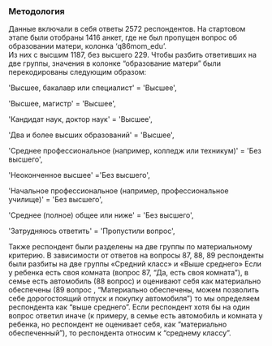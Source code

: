 ### Методология

Данные включали в себя ответы 2572 респондентов. На стартовом этапе были отобраны 1416
 анкет, где не был пропущен вопрос 
об образовании матери, колонка ‘q86mom_edu’.  
Из них с высшим 1187, без высшего 229. 
Чтобы разбить ответивших на две группы, значения в колонке 
“образование матери” были перекодированы  следующим образом:

'Высшее, бакалавр или специалист' = 'Высшее',

'Высшее, магистр' = 'Высшее',

'Кандидат наук, доктор наук' =  'Высшее',

'Два и более высших образований' = 'Высшее',

'Среднее профессиональное (например, колледж или техникум)' = 'Без высшего',

'Неоконченное высшее' ='Без высшего',

'Начальное профессиональное (например, профессиональное училище)' = 'Без высшего',

'Среднее (полное) общее или ниже' =  'Без высшего',

'Затрудняюсь ответить' =  'Пропустили вопрос',  

 
Также респондент были разделены на две группы по материальному критерию.
В зависимости от ответов на вопросы 87, 88, 89 респонденты были разбиты на 
две группы «Средний класс» и «Выше среднего»
Если у ребенка есть своя комната (вопрос 87, “Да, есть своя комната”), 
в семье есть автомобиль (88 вопрос) и оценивают себя как материально обеспечены 
(89 вопрос , “Материально обеспечены, можем позволить себе дорогостоящий отпуск и 
покупку автомобиля”) то мы определяем респондента как “выше среднего”. 
Если респондент хотя бы на один вопрос ответил иначе (к примеру, в семье есть 
автомобиль и комната у ребенка, но респондент не оценивает себя, как “материально 
обеспеченный”), то респондента относим к “среднему классу”.  
